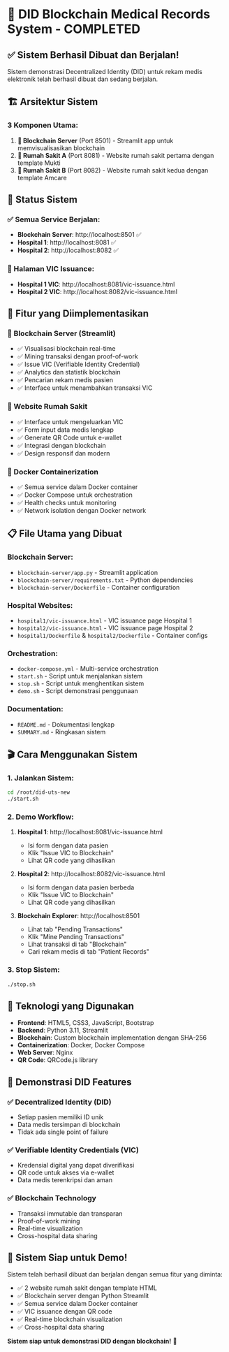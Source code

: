 # 🎉 DID Blockchain Medical Records System - COMPLETED

## ✅ Sistem Berhasil Dibuat dan Berjalan!

Sistem demonstrasi Decentralized Identity (DID) untuk rekam medis elektronik telah berhasil dibuat dan sedang berjalan.

## 🏗️ Arsitektur Sistem

### 3 Komponen Utama:
1. **🔗 Blockchain Server** (Port 8501) - Streamlit app untuk memvisualisasikan blockchain
2. **🏥 Rumah Sakit A** (Port 8081) - Website rumah sakit pertama dengan template Mukti
3. **🏥 Rumah Sakit B** (Port 8082) - Website rumah sakit kedua dengan template Amcare

## 🚀 Status Sistem

### ✅ Semua Service Berjalan:
- **Blockchain Server**: http://localhost:8501 ✅
- **Hospital 1**: http://localhost:8081 ✅  
- **Hospital 2**: http://localhost:8082 ✅

### 📱 Halaman VIC Issuance:
- **Hospital 1 VIC**: http://localhost:8081/vic-issuance.html
- **Hospital 2 VIC**: http://localhost:8082/vic-issuance.html

## 🎯 Fitur yang Diimplementasikan

### 🔗 Blockchain Server (Streamlit)
- ✅ Visualisasi blockchain real-time
- ✅ Mining transaksi dengan proof-of-work
- ✅ Issue VIC (Verifiable Identity Credential)
- ✅ Analytics dan statistik blockchain
- ✅ Pencarian rekam medis pasien
- ✅ Interface untuk menambahkan transaksi VIC

### 🏥 Website Rumah Sakit
- ✅ Interface untuk mengeluarkan VIC
- ✅ Form input data medis lengkap
- ✅ Generate QR Code untuk e-wallet
- ✅ Integrasi dengan blockchain
- ✅ Design responsif dan modern

### 🐳 Docker Containerization
- ✅ Semua service dalam Docker container
- ✅ Docker Compose untuk orchestration
- ✅ Health checks untuk monitoring
- ✅ Network isolation dengan Docker network

## 📋 File Utama yang Dibuat

### Blockchain Server:
- `blockchain-server/app.py` - Streamlit application
- `blockchain-server/requirements.txt` - Python dependencies
- `blockchain-server/Dockerfile` - Container configuration

### Hospital Websites:
- `hospital1/vic-issuance.html` - VIC issuance page Hospital 1
- `hospital2/vic-issuance.html` - VIC issuance page Hospital 2
- `hospital1/Dockerfile` & `hospital2/Dockerfile` - Container configs

### Orchestration:
- `docker-compose.yml` - Multi-service orchestration
- `start.sh` - Script untuk menjalankan sistem
- `stop.sh` - Script untuk menghentikan sistem
- `demo.sh` - Script demonstrasi penggunaan

### Documentation:
- `README.md` - Dokumentasi lengkap
- `SUMMARY.md` - Ringkasan sistem

## 🎬 Cara Menggunakan Sistem

### 1. Jalankan Sistem:
```bash
cd /root/did-uts-new
./start.sh
```

### 2. Demo Workflow:
1. **Hospital 1**: http://localhost:8081/vic-issuance.html
   - Isi form dengan data pasien
   - Klik "Issue VIC to Blockchain"
   - Lihat QR code yang dihasilkan

2. **Hospital 2**: http://localhost:8082/vic-issuance.html
   - Isi form dengan data pasien berbeda
   - Klik "Issue VIC to Blockchain"
   - Lihat QR code yang dihasilkan

3. **Blockchain Explorer**: http://localhost:8501
   - Lihat tab "Pending Transactions"
   - Klik "Mine Pending Transactions"
   - Lihat transaksi di tab "Blockchain"
   - Cari rekam medis di tab "Patient Records"

### 3. Stop Sistem:
```bash
./stop.sh
```

## 🔧 Teknologi yang Digunakan

- **Frontend**: HTML5, CSS3, JavaScript, Bootstrap
- **Backend**: Python 3.11, Streamlit
- **Blockchain**: Custom blockchain implementation dengan SHA-256
- **Containerization**: Docker, Docker Compose
- **Web Server**: Nginx
- **QR Code**: QRCode.js library

## 🎯 Demonstrasi DID Features

### ✅ Decentralized Identity (DID)
- Setiap pasien memiliki ID unik
- Data medis tersimpan di blockchain
- Tidak ada single point of failure

### ✅ Verifiable Identity Credentials (VIC)
- Kredensial digital yang dapat diverifikasi
- QR code untuk akses via e-wallet
- Data medis terenkripsi dan aman

### ✅ Blockchain Technology
- Transaksi immutable dan transparan
- Proof-of-work mining
- Real-time visualization
- Cross-hospital data sharing

## 🚀 Sistem Siap untuk Demo!

Sistem telah berhasil dibuat dan berjalan dengan semua fitur yang diminta:
- ✅ 2 website rumah sakit dengan template HTML
- ✅ Blockchain server dengan Python Streamlit
- ✅ Semua service dalam Docker container
- ✅ VIC issuance dengan QR code
- ✅ Real-time blockchain visualization
- ✅ Cross-hospital data sharing

**Sistem siap untuk demonstrasi DID dengan blockchain!** 🎉
